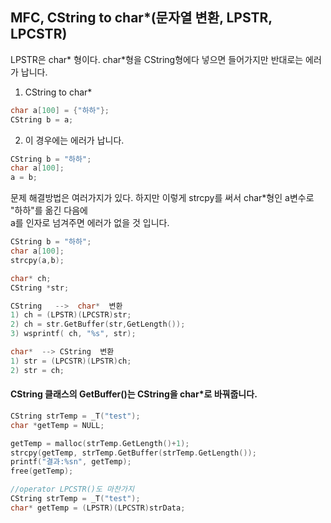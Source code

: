 ## MFC, CString to char*(문자열 변환, LPSTR, LPCSTR)
LPSTR은  char* 형이다. char*형을 CString형에다 넣으면 들어가지만 반대로는 에러가 납니다.

1. CString to char* 
```c
char a[100] = {"하하"};
CString b = a;
```
2. 이 경우에는 에러가 납니다.
```c
CString b = "하하";
char a[100];
a = b;
```
문제 해결방법은 여러가지가 있다. 하지만 이렇게 strcpy를 써서 char*형인 a변수로 "하하"를 옮긴 다음에   
a를 인자로 넘겨주면 에러가 없을 것 입니다.
```c
CString b = "하하";
char a[100];
strcpy(a,b);
```

```c++
char* ch;
CString *str;

CString   -->  char*  변환
1) ch = (LPSTR)(LPCSTR)str;
2) ch = str.GetBuffer(str,GetLength());
3) wsprintf( ch, "%s", str);

char*  --> CString  변환
1) str = (LPCSTR)(LPSTR)ch;
2) str = ch;

```

#### CString 클래스의 GetBuffer()는 CString을  char*로 바꿔줍니다.
```c
CString strTemp = _T("test");
char *getTemp = NULL;

getTemp = malloc(strTemp.GetLength()+1);
strcpy(getTemp, strTemp.GetBuffer(strTemp.GetLength());
printf("결과:%sn", getTemp);
free(getTemp);

//operator LPCSTR()도 마찬가지
CString strTemp = _T("test");
char* getTemp = (LPSTR)(LPCSTR)strData;

```
